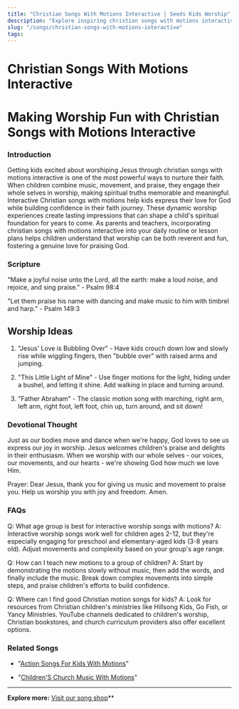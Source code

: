 ```yaml
---
title: "Christian Songs With Motions Interactive | Seeds Kids Worship"
description: "Explore inspiring christian songs with motions interactive for children's worship and faith development. Biblical music resources for families and ministry."
slug: "/songs/christian-songs-with-motions-interactive"
tags:
---
```


# Christian Songs With Motions Interactive

# Making Worship Fun with Christian Songs with Motions Interactive

### Introduction
Getting kids excited about worshiping Jesus through christian songs with motions interactive is one of the most powerful ways to nurture their faith. When children combine music, movement, and praise, they engage their whole selves in worship, making spiritual truths memorable and meaningful. Interactive Christian songs with motions help kids express their love for God while building confidence in their faith journey. These dynamic worship experiences create lasting impressions that can shape a child's spiritual foundation for years to come. As parents and teachers, incorporating christian songs with motions interactive into your daily routine or lesson plans helps children understand that worship can be both reverent and fun, fostering a genuine love for praising God.

### Scripture
"Make a joyful noise unto the Lord, all the earth: make a loud noise, and rejoice, and sing praise." - Psalm 98:4

"Let them praise his name with dancing and make music to him with timbrel and harp." - Psalm 149:3

## Worship Ideas
1. "Jesus' Love is Bubbling Over" - Have kids crouch down low and slowly rise while wiggling fingers, then "bubble over" with raised arms and jumping.

2. "This Little Light of Mine" - Use finger motions for the light, hiding under a bushel, and letting it shine. Add walking in place and turning around.

3. "Father Abraham" - The classic motion song with marching, right arm, left arm, right foot, left foot, chin up, turn around, and sit down!

### Devotional Thought
Just as our bodies move and dance when we're happy, God loves to see us express our joy in worship. Jesus welcomes children's praise and delights in their enthusiasm. When we worship with our whole selves - our voices, our movements, and our hearts - we're showing God how much we love Him.

Prayer: Dear Jesus, thank you for giving us music and movement to praise you. Help us worship you with joy and freedom. Amen.

### FAQs

Q: What age group is best for interactive worship songs with motions?
A: Interactive worship songs work well for children ages 2-12, but they're especially engaging for preschool and elementary-aged kids (3-8 years old). Adjust movements and complexity based on your group's age range.

Q: How can I teach new motions to a group of children?
A: Start by demonstrating the motions slowly without music, then add the words, and finally include the music. Break down complex movements into simple steps, and praise children's efforts to build confidence.

Q: Where can I find good Christian motion songs for kids?
A: Look for resources from Christian children's ministries like Hillsong Kids, Go Fish, or Yancy Ministries. YouTube channels dedicated to children's worship, Christian bookstores, and church curriculum providers also offer excellent options.

### Related Songs

- "[Action Songs For Kids With Motions](/songs/action-songs-for-kids-with-motions/)"

- "[Children'S Church Music With Motions](/songs/children-s-church-music-with-motions/)"

---

**Explore more:** [Visit our song shop](https://seedskidsworship.com/shop)**

<!-- Schema Markup -->
<script type="application/ld+json">
{
  "@context": "https://schema.org",
  "@type": "MusicRecording",
  "name": "Christian Songs With Motions Interactive",
  "byArtist": {
    "@type": "MusicGroup",
    "name": "Seeds Kids Worship"
  },
  "isFamilyFriendly": true,
  "url": "https://seedskidsworship.com/songs/christian-songs-with-motions-interactive/"
}
</script>